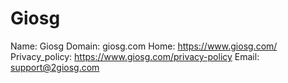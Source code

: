 
# Giosg

Name: Giosg
Domain: giosg.com
Home: https://www.giosg.com/
Privacy_policy: https://www.giosg.com/privacy-policy
Email: support@2giosg.com
